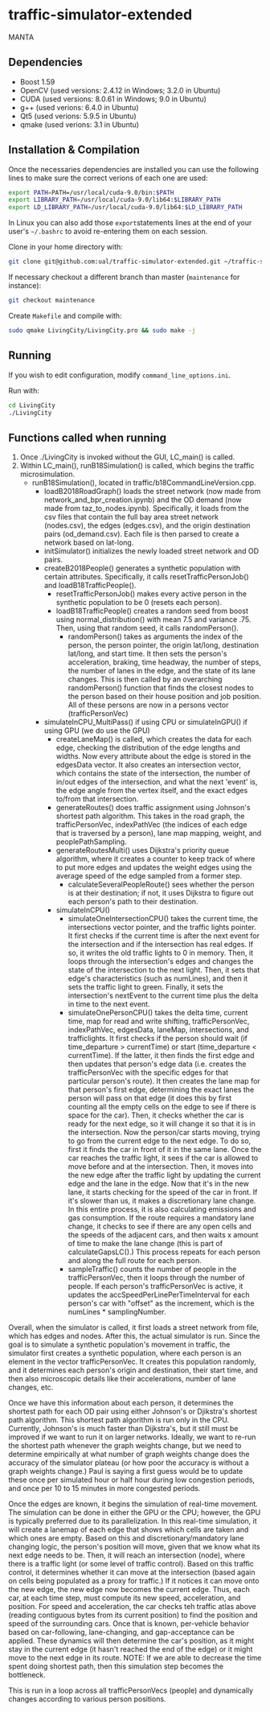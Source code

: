 # traffic-simulator-extended
MANTA
## Dependencies

 - Boost 1.59
 - OpenCV (used versions: 2.4.12 in Windows; 3.2.0 in Ubuntu)
 - CUDA (used versions: 8.0.61 in Windows; 9.0 in Ubuntu)
 - g++ (used verions: 6.4.0 in Ubuntu)
 - Qt5 (used verions: 5.9.5 in Ubuntu)
 - qmake (used verions: 3.1 in Ubuntu)

## Installation & Compilation

Once the necessaries dependencies are installed you can use the following lines to make sure the
correct verions of each one are used:
```bash
export PATH=PATH=/usr/local/cuda-9.0/bin:$PATH
export LIBRARY_PATH=/usr/local/cuda-9.0/lib64:$LIBRARY_PATH 
export LD_LIBRARY_PATH=/usr/local/cuda-9.0/lib64:$LD_LIBRARY_PATH 
```

In Linux you can also add those `export`statements lines at the end of your user's `~/.bashrc` to
avoid re-entering them on each session.

Clone in your home directory with:
```bash
git clone git@github.com:ual/traffic-simulator-extended.git ~/traffic-simulator-extended && cd ~/traffic-simulator-extended
```

If necessary checkout a different branch than master (`maintenance` for instance):
```bash
git checkout maintenance
```

Create `Makefile` and compile with:
```bash
sudo qmake LivingCity/LivingCity.pro && sudo make -j
```

## Running

If you wish to edit configuration, modify `command_line_options.ini`.

Run with:
```bash
cd LivingCity
./LivingCity
```

## Functions called when running
1) Once ./LivingCity is invoked without the GUI, LC_main() is called. 
2) Within LC_main(), runB18Simulation() is called, which begins the traffic microsimulation.
	- runB18Simulation(), located in traffic/b18CommandLineVersion.cpp.
		- loadB2018RoadGraph() loads the street network (now made from network_and_bpr_creation.ipynb) and the OD demand (now made from taz_to_nodes.ipynb). Specifically, it loads from the csv files that contain the full bay area street network (nodes.csv), the edges (edges.csv), and the origin destination pairs (od_demand.csv). Each file is then parsed to create a network based on lat-long.
		- initSimulator() initializes the newly loaded street network and OD pairs.
		- createB2018People() generates a synthetic population with certain attributes. Specifically, it calls resetTrafficPersonJob() and loadB18TrafficPeople().
			- resetTrafficPersonJob() makes every active person in the synthetic population to be 0 (resets each person).
			- loadB18TrafficPeople() creates a random seed from boost using normal_distribution() with mean 7.5 and variance .75. Then, using that random seed, it calls randomPerson().
				- randomPerson() takes as arguments the index of the person, the person pointer, the origin lat/long, destination lat/long, and start time. It then sets the person's acceleration, braking, time headway, the number of steps, the number of lanes in the edge, and the state of its lane changes. This is then called by an overarching randomPerson() function that finds the closest nodes to the person based on their house position and job position. All of these persons are now in a persons vector (trafficPersonVec)
		- simulateInCPU_MultiPass() if using CPU or simulateInGPU() if using GPU (we do use the GPU)
			- createLaneMap() is called, which creates the data for each edge, checking the distribution of the edge lengths and widths. Now every attribute about the edge is stored in the edgesData vector. It also creates an intersection vector, which contains the state of the intersection, the number of in/out edges of the intersection, and what the next 'event' is, the edge angle from the vertex itself, and the exact edges to/from that intersection.
			- generateRoutes() does traffic assignment using Johnson's shortest path algorithm. This takes in the road graph, the trafficPersonVec, indexPathVec (the indices of each edge that is traversed by a person), lane map mapping, weight, and peoplePathSampling.
			- generateRoutesMulti() uses Dijkstra's priority queue algorithm, where it creates a counter to keep track of where to put more edges and updates the weight edges using the average speed of the edge sampled from a former step. 
				- calculateSeveralPeopleRoute() sees whether the person is at their destination; if not, it uses Dijkstra to figure out each person's path to their destination.
			- simulateInCPU()
				- simulateOneIntersectionCPU() takes the current time, the intersections vector pointer, and the traffic lights pointer. It first checks if the current time is after the next event for the intersection and if the intersection has real edges. If so, it writes the old traffic lights to 0 in memory. Then, it loops through the intersection's edges and changes the state of the intersection to the next light. Then, it sets that edge's characteristics (such as numLines), and then it sets the traffic light to green. Finally, it sets the intersection's nextEvent to the current time plus the delta in time to the next event.
				- simulateOnePersonCPU() takes the delta time, current time, map for read and write shifting, trafficPersonVec, indexPathVec, edgesData, laneMap, intersections, and trafficlights. It first checks if the person should wait (if time_departure > currentTime) or start (time_departure < currentTime). If the latter, it then finds the first edge and then updates that person's edge data (i.e. creates the trafficPersonVec with the specific edges for that particular person's route). It then creates the lane map for that person's first edge, determining the exact lanes the person will pass on that edge (it does this by first counting all the empty cells on the edge to see if there is space for the car). Then, it checks whether the car is ready for the next edge, so it will change it so that it is in the intersection. Now the person/car starts moving, trying to go from the current edge to the next edge. To do so, first it finds the car in front of it in the same lane. Once the car reaches the traffic light, it sees if the car is allowed to move before and at the intersection. Then, it moves into the new edge after the traffic light by updating the current edge and the lane in the edge. Now that it's in the new lane, it starts checking for the speed of the car in front. If it's slower than us, it makes a discretionary lane change. In this entire process, it is also calculating emissions and gas consumption. If the route requires a mandatory lane change, it checks to see if there are any open cells and the speeds of the adjacent cars, and then waits x amount of time to make the lane change (this is part of calculateGapsLC().) This process repeats for each person and along the full route for each person.
				- sampleTraffic() counts the number of people in the trafficPersonVec, then it loops through the number of people. If each person's trafficPersonVec is active, it updates the accSpeedPerLinePerTimeInterval for each person's car with "offset" as the increment, which is the numLines * samplingNumber.

Overall, when the simulator is called, it first loads a street network from file, which has edges and nodes. After this, the actual simulator is run. Since the goal is to simulate a synthetic population's movement in traffic, the simulator first creates a synthetic population, where each person is an element in the vector trafficPersonVec. It creates this population randomly, and it determines each person's origin and destination, their start time, and then also microscopic details like their accelerations, number of lane changes, etc.

Once we have this information about each person, it determines the shortest path for each OD pair using either Johnson's or Djikstra's shortest path algorithm. This shortest path algorithm is run only in the CPU. Currently, Johnson's is much faster than Dijkstra's, but it still must be improved if we want to run it on larger networks. Ideally, we want to re-run the shortest path whenever the graph weights change, but we need to determine empirically at what number of graph weights change does the accuracy of the simulator plateau (or how poor the accuracy is without a graph weights change.) Paul is saying a first guess would be to update these once per simulated hour or half hour during low congestion periods, and once per 10 to 15 minutes in more congested periods.

Once the edges are known, it begins the simulation of real-time movement. The simulation can be done in either the GPU or the CPU; however, the GPU is typically preferred due to its parallelization. In this real-time simulation, it will create a lanemap of each edge that shows which cells are taken and which ones are empty. Based on this and discretionary/mandatory lane changing logic, the person's position will move, given that we know what its next edge needs to be. Then, it will reach an intersection (node), where there is a traffic light (or some level of traffic control). Based on this traffic control, it determines whether it can move at the intersection (based again on cells being populated as a proxy for traffic.) If it notices it can move onto the new edge, the new edge now becomes the current edge. Thus, each car, at each time step, must compute its new speed, acceleration, and position. For speed and acceleration, the car checks teh traffic atlas above (reading contiguous bytes from its current position) to find the position and speed of the surrounding cars. Once that is known, per-vehicle behavior based on car-following, lane-changing, and gap-acceptance can be applied. These dynamics will then determine the car's position, as it might stay in the current edge (it hasn't reached the end of the edge) or it might move to the next edge in its route. NOTE: If we are able to decrease the time spent doing shortest path, then this simulation step becomes the bottleneck. 

This is run in a loop across all trafficPersonVecs (people) and dynamically changes according to various person positions.
